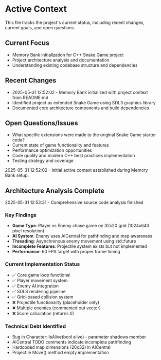 # Active Context

This file tracks the project's current status, including recent changes, current goals, and open questions.

## Current Focus

* Memory Bank initialization for C++ Snake Game project
* Project architecture analysis and documentation
* Understanding existing codebase structure and dependencies

## Recent Changes

* 2025-05-31 12:52:02 - Memory Bank initialized with project context from README.md
* Identified project as extended Snake Game using SDL3 graphics library
* Documented core architecture components and build dependencies

## Open Questions/Issues

* What specific extensions were made to the original Snake Game starter code?
* Current state of game functionality and features
* Performance optimization opportunities
* Code quality and modern C++ best practices implementation
* Testing strategy and coverage

2025-05-31 12:52:02 - Initial active context established during Memory Bank setup.
## Architecture Analysis Complete

2025-05-31 12:53:31 - Comprehensive source code analysis finished

### Key Findings
* **Game Type**: Player vs Enemy chase game on 32x20 grid (1024x640 pixel resolution)
* **AI System**: Enemy uses AICentral for pathfinding and map awareness
* **Threading**: Asynchronous enemy movement using std::future
* **Incomplete Features**: Projectile system exists but not implemented
* **Performance**: 60 FPS target with proper frame timing

### Current Implementation Status
* ✅ Core game loop functional
* ✅ Player movement system
* ✅ Enemy AI integration
* ✅ SDL3 rendering pipeline
* ✅ Grid-based collision system
* ❌ Projectile functionality (placeholder only)
* ❌ Multiple enemies (commented out vector)
* ❌ Score calculation (returns 0)

### Technical Debt Identified
* Bug in Character::IsAlive(bool alive) - parameter shadows member
* AICentral TODO comments indicate incomplete pathfinding
* Hardcoded map dimensions (20x32) in AICentral
* Projectile Move() method empty implementation